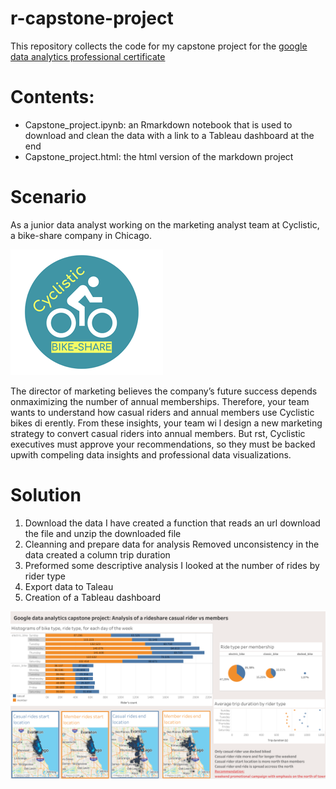 # r-capstone-project
This repository collects the code for my capstone project for the [google data analytics professional certificate](https://coursera.org/share/1bdc6fafbe4a41a46f12745f24a5508c)

# Contents:
* Capstone_project.ipynb: an Rmarkdown notebook that is used to download and clean the data with a link to a Tableau dashboard at the end
* Capstone_project.html: the html version of the markdown project

# Scenario
As a junior data analyst working on the marketing analyst team at Cyclistic, a bike-share
company in Chicago. 

![cyclistic](cyclistic.png)

The director of marketing believes the company’s future success
depends onmaximizing the number of annual memberships. Therefore, your team wants to
understand how casual riders and annual members use Cyclistic bikes di erently. From these
insights, your team wi l design a new marketing strategy to convert casual riders into annual
members. But rst, Cyclistic executives must approve your recommendations, so they must be
backed upwith compeling data insights and professional data visualizations.

# Solution

1. Download the data
  I have created a function that reads an url download the file and unzip the downloaded file
2. Cleanning and prepare data for analysis
   Removed unconsistency in the data created a column trip duration
3. Preformed some descriptive analysis
  I looked at the number of rides by rider type
4. Export data to Taleau
5. Creation of a Tableau dashboard


![Dashboard](tableau_dashboard.png)
